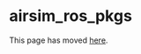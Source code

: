 # airsim_ros_pkgs

This page has moved [here](https://cosysgit.uantwerpen.be/sensorsimulation/airsim/-/blob/master/docs/ros_cplusplus.md).